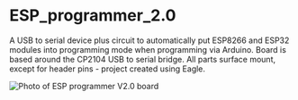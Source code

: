 # ESP_programmer_2.0
A USB to serial device plus circuit to automatically put ESP8266 and ESP32 modules into programming mode when programming via Arduino. Board is based around the CP2104 USB to serial bridge. All parts surface mount, except for header pins - project created using Eagle.

![Photo of ESP programmer V2.0 board](http://www.smashcat.org/av/ESP-programmer-2.jpg)
